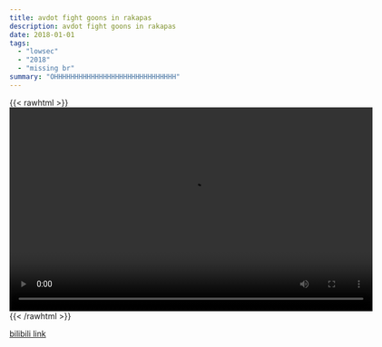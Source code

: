 ```yaml
---
title: avdot fight goons in rakapas
description: avdot fight goons in rakapas
date: 2018-01-01
tags:
  - "lowsec"
  - "2018"
  - "missing br"
summary: "OHHHHHHHHHHHHHHHHHHHHHHHHHHHHHH"
---
```


{{< rawhtml >}}<video width="640" height="360" controls>
<source src="https://crowdfile.net/snuffed/avdot-goons.mp4" type="video/mp4">
Your browser does not support the video tag.</video>{{< /rawhtml >}}

[bilibili link](https://www.bilibili.com/video/BV1bA411q756)
